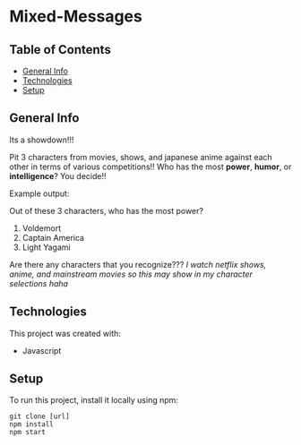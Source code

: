 # Mixed-Messages

## Table of Contents
* [General Info](#general-info)
* [Technologies](#technologies)
* [Setup](#setup)

## General Info
Its a showdown!!!

Pit 3 characters from movies, shows, and japanese anime against each other in terms of various competitions!!
Who has the most **power**, **humor**, or **intelligence**? You decide!!

Example output:

Out of these 3 characters, who has the most power?
1. Voldemort
2. Captain America
3. Light Yagami

Are there any characters that you recognize???
*I watch netflix shows, anime, and mainstream movies so this may show in my character selections haha*

## Technologies
This project was created with:
* Javascript

## Setup
To run this project, install it locally using npm:

```
git clone [url]
npm install
npm start
```
